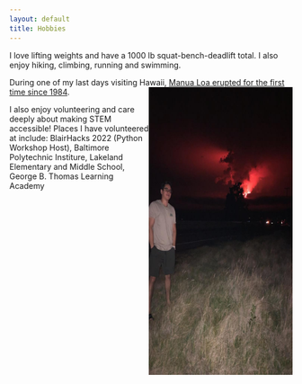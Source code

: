```yaml
---
layout: default
title: Hobbies
---
```

I love lifting weights and have a 1000 lb squat-bench-deadlift total. I also enjoy hiking, climbing, running and swimming.

During one of my last days visiting Hawaii, [Manua Loa erupted for the first time since 1984](https://www.nps.gov/havo/learn/nature/ml2022.htm).
<img style="float:right" src="images/mauna_loa.jpg" width="256" height="512">

I also enjoy volunteering and care deeply about making STEM accessible! Places I have volunteered at include:
BlairHacks 2022 (Python Workshop Host), Baltimore Polytechnic Institure,
Lakeland Elementary and Middle School, George B. Thomas Learning Academy